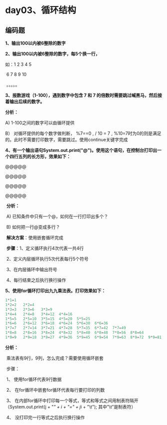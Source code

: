 # day03、循环结构

## 编码题

**1、输出100以内被6整除的数字** 



**2、输出100以内被6整除的数字，每5个换一行，**

如：1 2 3 4 5

​         6 7 8 9 10

​	。。。。。    



**3、报数游戏（1-100），遇到数字中包含 7 和 7 的倍数时需要跳过喊黑马，然后接着输出后续的数字。**

**分析：**

A) 	1-100之间的数字可以由循环提供

B）	对循环提供的每个数字做判断， %7==0 , / 10 = 7 , %10=7时为0的则是满足的。此时不需要打印数字，需要跳过。使用continue关键字完成



**4、有一个输出语句System.out.print("@")。使用这个语句，在控制台打印出一个四行五列的长方形，效果如下：**

@@@@@

@@@@@

@@@@@

@@@@@

​         **分析：**

​		A)     已知条件中只有一个@，如何在一行打印出多个？

​		B)     如何把一行@变成多行？

​	**解决方案**：使用嵌套循环完成

​         **步骤**：1、定义循环执行4次代表一共4行

​              	     2、定义内层循环执行5次代表每行5个符号

​                     3、在内层循环中输出符号

​                     4、每行结束之后执行换行操作



**5、使用for循环打印出九九乘法表。打印效果如下：**

~~~java
1*1=1	
1*2=2	2*2=4	
1*3=3	2*3=6	3*3=9	
1*4=4	2*4=8	3*4=12	4*4=16	
1*5=5	2*5=10	3*5=15	4*5=20	5*5=25	
1*6=6	2*6=12	3*6=18	4*6=24	5*6=30	6*6=36	
1*7=7	2*7=14	3*7=21	4*7=28	5*7=35	6*7=42	7*7=49	
1*8=8	2*8=16	3*8=24	4*8=32	5*8=40	6*8=48	7*8=56	8*8=64	
1*9=9	2*9=18	3*9=27	4*9=36	5*9=45	6*9=54	7*9=63	8*9=72	9*9=81
~~~

 **分析：**

​       乘法表有9行，9列，怎么完成？需要使用循环嵌套

​	步骤：

​		1、  使用for循环代表9行数据

​		2、  在for循环中嵌套for循环代表每行要打印的列数

​		3、  在内部for循环中打印每一个等式，等式和等式之间用制表符隔开（System.out.print(j + "*" + i + "=" + j*i + "\t");  其中”\t”是制表符）

​		4、  没打印完一行等式之后执行换行操作

